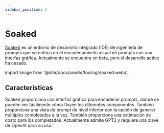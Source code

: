 ```yaml
---
sidebar_position: 3
---
```


# Soaked 

[Soaked](https://soaked-prompts.vercel.app) es un entorno de desarrollo integrado (IDE) de ingeniería de prompts que se enfoca en el encadenamiento visual de prompts con una interfaz gráfica. Actualmente se encuentra en beta, pero el desarrollo activo ha cesado.

import Image from '@site/docs/assets/tooling/soaked.webp';

<div style={{textAlign: 'center'}}>
  <LazyLoadImage src={Image} style={{width: "750px"}} />
</div>

## Características

Soaked proporciona una interfaz gráfica para encadenar prompts, donde se pueden ver fácilmente cómo fluyen los diferentes componentes. También proporciona una vista de prompt de nivel inferior con la opción de generar múltiples completados a la vez. También proporciona una estimación de costo para los completados. Actualmente admite GPT3 y requiere una clave de OpenAI para su uso.
